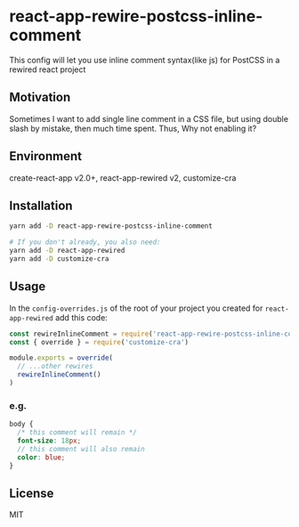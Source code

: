 # react-app-rewire-postcss-inline-comment
This config will let you use inline comment syntax(like js) for PostCSS in a rewired react project

## Motivation
Sometimes I want to add single line comment in a CSS file, but using double slash by mistake, then much time spent.
Thus, Why not enabling it? 

## Environment
create-react-app v2.0+, react-app-rewired v2, customize-cra 

## Installation
```sh
yarn add -D react-app-rewire-postcss-inline-comment

# If you don't already, you also need:
yarn add -D react-app-rewired
yarn add -D customize-cra
```

## Usage
In the `config-overrides.js` of the root of your project you created for `react-app-rewired` add this code:

```js
const rewireInlineComment = require('react-app-rewire-postcss-inline-comment')
const { override } = require('customize-cra')

module.exports = override(
  // ...other rewires
  rewireInlineComment()
)
```
### e.g.

```scss
body {
  /* this comment will remain */
  font-size: 18px;
  // this comment will also remain
  color: blue;
}
```

## License
MIT

